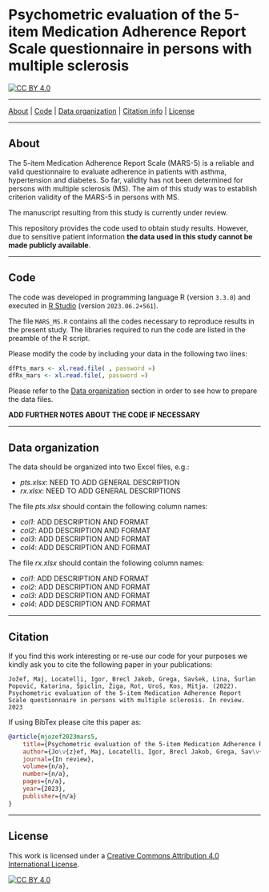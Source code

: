 # Psychometric evaluation of the 5-item Medication Adherence Report Scale questionnaire in persons with multiple sclerosis

[![CC BY 4.0][cc-by-shield]][cc-by]

---
[About](#about) | [Code](#code) | [Data organization](#data-organization) | [Citation info](#citation-info) | [License](#license)

--- 
## About

The 5-item Medication Adherence Report Scale (MARS-5) is a reliable and valid questionnaire to evaluate adherence in patients with asthma, hypertension and diabetes. So far, validity has not been determined for persons with multiple sclerosis (MS). The aim of this study was to establish criterion validity of the MARS-5 in persons with MS.

The manuscript resulting from this study is currently under review.

This repository provides the code used to obtain study results. However, due to sensitive patient information **the data used in this study cannot be made publicly available**.

---
## Code

The code was developed in programming language R (version `3.3.0`) and executed in [R Studio](https://posit.co/download/rstudio-desktop/) (version `2023.06.2+561`).

The file `MARS_MS.R` contains all the codes necessary to reproduce results in the present study. The libraries required to run the code are listed in the preamble of the R script. 


Please modify the code by including your data in the following two lines: 
```R
dfPts_mars <- xl.read.file( , password =)
dfRx_mars <- xl.read.file(, password =)
```

Please refer to the [Data organization](#data-organization) section in order to see how to prepare the data files.

**ADD FURTHER NOTES ABOUT THE CODE IF NECESSARY**

---
## Data organization

The data should be organized into two Excel files, e.g.:

- *pts.xlsx*: NEED TO ADD GENERAL DESCRIPTION
- *rx.xlsx*: NEED TO ADD GENERAL DESCRIPTIONS

The file *pts.xlsx* should contain the following column names:

- *col1*: ADD DESCRIPTION AND FORMAT
- *col2*: ADD DESCRIPTION AND FORMAT
- *col3*: ADD DESCRIPTION AND FORMAT
- *col4*: ADD DESCRIPTION AND FORMAT


The file *rx.xlsx* should contain the following column names:

- *col1*: ADD DESCRIPTION AND FORMAT
- *col2*: ADD DESCRIPTION AND FORMAT
- *col3*: ADD DESCRIPTION AND FORMAT
- *col4*: ADD DESCRIPTION AND FORMAT


---
## Citation

If you find this work interesting or re-use our code for your purposes we kindly ask you to cite the following paper in your publications:

```plaintext
Jožef, Maj, Locatelli, Igor, Brecl Jakob, Grega, Savšek, Lina, Šurlan Popović, Katarina, Špiclin, Žiga, Rot, Uroš, Kos, Mitja. (2022). Psychometric evaluation of the 5-item Medication Adherence Report Scale questionnaire in persons with multiple sclerosis. In review. 2023
```

If using BibTex please cite this paper as:
```bibtex
@article{mjozef2023mars5,
    title={Psychometric evaluation of the 5-item Medication Adherence Report Scale questionnaire in persons with multiple sclerosis},
    author={Jo\v{z}ef, Maj, Locatelli, Igor, Brecl Jakob, Grega, Sav\v{s}ek, Lina, \v{S}urlan Popovi\'{c}, Katarina, \v{S}piclin, \v{Z}iga, Rot, Uro\v{s}, Kos, Mitja},
    journal={In review},
    volume={n/a},
    number={n/a},
    pages={n/a},
    year={2023},
    publisher={n/a}
}
```


---

## License

This work is licensed under a
[Creative Commons Attribution 4.0 International License][cc-by].

[![CC BY 4.0][cc-by-image]][cc-by]

[cc-by]: http://creativecommons.org/licenses/by/4.0/
[cc-by-image]: https://i.creativecommons.org/l/by/4.0/88x31.png
[cc-by-shield]: https://img.shields.io/badge/License-CC%20BY%204.0-lightgrey.svg